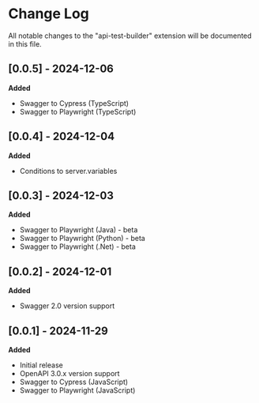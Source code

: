 # Change Log

All notable changes to the "api-test-builder" extension will be documented in this file.

## [0.0.5] - 2024-12-06

**Added**
- Swagger to Cypress (TypeScript)
- Swagger to Playwright (TypeScript)

## [0.0.4] - 2024-12-04

**Added**

- Conditions to server.variables

## [0.0.3] - 2024-12-03

**Added**

- Swagger to Playwright (Java) - beta
- Swagger to Playwright (Python) - beta
- Swagger to Playwright (.Net) - beta

## [0.0.2] - 2024-12-01

**Added**

- Swagger 2.0 version support

## [0.0.1] - 2024-11-29

**Added**

- Initial release
- OpenAPI 3.0.x version support
- Swagger to Cypress (JavaScript)
- Swagger to Playwright (JavaScript)
